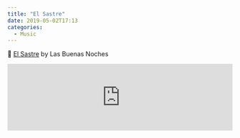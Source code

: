 ```yaml
---
title: "El Sastre"
date: 2019-05-02T17:13
categories: 
  - Music
---
```


🎵 [El Sastre](https://itunes.apple.com/de/album/el-sastre/880266285?i=880266359&uo=4) by Las Buenas Noches
<section>
<iframe allow="autoplay *; encrypted-media *;" frameborder="0" height="150" style="width:100%;max-width:660px;overflow:hidden;background:transparent;" sandbox="allow-forms allow-popups allow-same-origin allow-scripts allow-storage-access-by-user-activation allow-top-navigation-by-user-activation" src="https://embed.music.apple.com/de/album/El Sastre/880266285?i=880266359&uo=4"> </iframe>
</section>